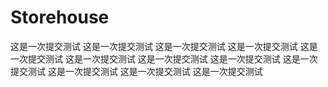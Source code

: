 # Storehouse
这是一次提交测试
这是一次提交测试
这是一次提交测试
这是一次提交测试
这是一次提交测试
这是一次提交测试
这是一次提交测试
这是一次提交测试
这是一次提交测试
这是一次提交测试
这是一次提交测试
这是一次提交测试
